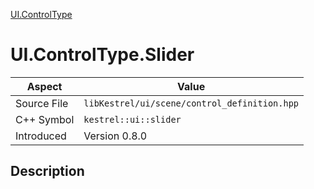 [UI.ControlType](index)
# UI.ControlType.Slider
| Aspect | Value |
| --- | --- |
| Source File | `libKestrel/ui/scene/control_definition.hpp` |
| C++ Symbol | `kestrel::ui::slider` |
| Introduced | Version 0.8.0 |
## Description

